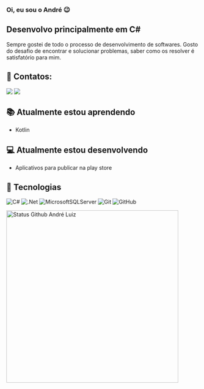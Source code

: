 ### Oi, eu sou o André 😉
## Desenvolvo principalmente em C#

Sempre gostei de todo o processo de desenvolvimento de softwares. Gosto do desafio de encontrar e solucionar problemas, saber como os resolver é satisfatório para mim.

## 👋 Contatos:

<div>
    <a href="https://www.instagram.com/andreluizam_" target="_blank"><img src="https://img.shields.io/badge/-Instagram-%23E4405F?style=for-the-badge&logo=instagram&logoColor=white" target="_blank"></a>
    <a href="https://www.linkedin.com/in/andreluizam/" target="_blank"><img src="https://img.shields.io/badge/-LinkedIn-%230077B5?style=for-the-badge&logo=linkedin&logoColor=white" target="_blank"></a> 
</div>

## 📚 Atualmente estou aprendendo

- Kotlin
  
## 💻 Atualmente estou desenvolvendo

- Aplicativos para publicar na play store

## 💼 Tecnologias

![C#](https://img.shields.io/badge/c%23-%23239120.svg?style=for-the-badge&logo=c-sharp&logoColor=white)
![.Net](https://img.shields.io/badge/.NET-5C2D91?style=for-the-badge&logo=.net&logoColor=white)
![MicrosoftSQLServer](https://img.shields.io/badge/Microsoft%20SQL%20Server-CC2927?style=for-the-badge&logo=microsoft%20sql%20server&logoColor=white)
![Git](https://img.shields.io/badge/git-%23F05033.svg?style=for-the-badge&logo=git&logoColor=white)
![GitHub](https://img.shields.io/badge/github-%23121011.svg?style=for-the-badge&logo=github&logoColor=white)

<div>
    <img width="450em" alt="Status Github André Luiz" src="https://github-readme-stats.vercel.app/api?username=andreluizam&show_icons=true&theme=dracula"/>
</div>
